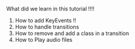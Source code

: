What did we learn in this tutorial !!!!

1) How to add KeyEvents !!
2) How to handle transitions
3) How to remove and add a class in a transition
4) How to Play audio files